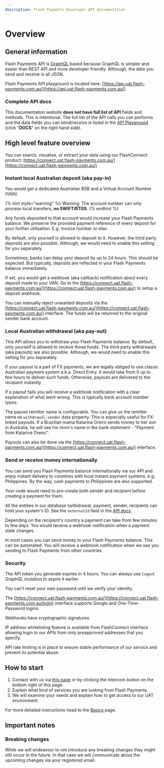 ```yaml
---
description: Flash Payments Developer API documentation
---
```


# Overview

## General information

Flash Payments API is [GraphQL](http://graphql.github.io/learn/queries/) based because GraphQL is simpler and easier than REST API and more developer friendly. Although, the data you send and receive is all JSON.

Flash Payments API playground is located here: [https://api.uat.flash-payments.com.au/](https://api.uat.flash-payments.com.au/)

### Complete API docs

This documentation website **does not have full list of API** fields and methods. This is intentional. The full list of the API calls you can performs and the data fields you can send/receive is listed in the [API Playground](https://api.uat.flash-payments.com.au/) (click "**DOCS**" on the right hand side).

## High level feature overview

You can search, visualise, or extract your data using our FlashConnect product: [https://connect.uat.flash-payments.com.au/](https://connect.uat.flash-payments.com.au/)

### Instant local Australian deposit (aka pay-in)

You would get a dedicated Australian BSB and a Virtual Account Number (VAN).

{% hint style="warning" %}
Warning: The account number can only process local transfers, **no SWIFT/RTGS**.
{% endhint %}

Any funds deposited to that account would increase your Flash Payments balance. We preserve the provided payment reference of every deposit for your further utilisation. E.g. invoice number or else.

By default, only yourself is allowed to deposit to it. However, the third party deposits are also possible. Although, we would need to enable this setting for you separately.

Sometimes, banks can delay your deposit by up to 24 hours. This should be expected. But typically, deposits are reflected in your Flash Payments balance immediately.

If set, you would get a webhook (aka callback) notification about every deposit made to your VAN. Go to the [https://connect.uat.flash-payments.com.au/](https://connect.uat.flash-payments.com.au/) to setup a deposit webhook.

You can manually reject unwanted deposits via the [https://connect.uat.flash-payments.com.au/](https://connect.uat.flash-payments.com.au/) interface. The funds will be returned to the original sender bank account.

### Local Australian withdrawal (aka pay-out)

This API allows you to withdraw your Flash Payments balance. By default, only yourself is allowed to receive those funds. The third party withdrawals (aka payouts) are also possible. Although, we would need to enable this setting for you separately.

If your payout is a part of FX payments, we are legally obliged to use classic Australian payment system a.k.a. Direct Entry. It would take from 0 up to few hours to deliver such funds. Otherwise, payouts are delivered to the recipient instantly.

If a payout fails you will receive a webhook notification with a clear explanation of what went wrong. This is typically bank account number typos.

The payout remitter name is configurable. You can give us the remitter name as `withdrawal.sender` data property. This is especially useful for FX-linked payouts. If a Brazilian mama Katarina Oreiro sends money to her son in Australia, he will see his mom's name in the bank statement - "Payment from Katarina Oreiro".

Payouts can also be done via the [https://connect.uat.flash-payments.com.au/](https://connect.uat.flash-payments.com.au/) interface.

### Send or receive money internationally

You can send you Flash Payments balance internationally via our API and enjoy instant delivery to countries with local instant payment systems, e.g. Philippines. By the way, cash payments to Philippines are also supported.

Your code would need to pre-create both sender and recipient before creating a payment for them.

All the entities in our database (withdrawal, payment, sender, recipient) can hold your system's ID. See the `externalId` field in the [API docs](https://api.uat.flash-payments.com.au/).

Depending on the recipient's country a payment can take from few minutes to few days. You would receive a webhook notification when a payment state changes.

In most cases you can send money to your Flash Payments balance. This can be automated. You will receive a webhook notification when we see you sending to Flash Payments from other countries.

### Security

The API token you generate expires in 4 hours. You can always use `logout` GraphQL mutation to expire it earlier.

You can't reset your own password until we verify your identity.

The [https://connect.uat.flash-payments.com.au/](https://connect.uat.flash-payments.com.au/login) interface supports Google and One-Time-Password logins.

Webhooks have cryptographic signatures.

IP address whitelisting feature is available from FlashConnect interface allowing login to our APIs from only preapproved addresses that you specify.

API rate limiting is in place to ensure stable performance of our service and prevent its potential abuse.

## How to start

1. Contact with us via [this page](https://flash-payments.com/connect) or by clicking the Intercom button on the bottom right of this page.
2. Explain what kind of services you are looking from Flash Payments.
3. We will examine your needs and explain how to get access to our UAT environment.

For more detailed instructions head to the [Basics](basics/) page.

## Important notes

### Breaking changes

While we will endeavour to not introduce any breaking changes they might still occur in the future. In that case we will communicate about the upcoming changes via your registered email.


